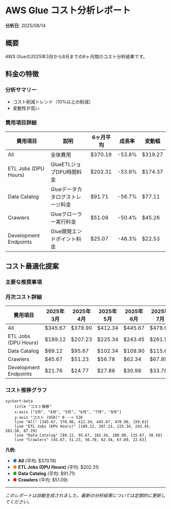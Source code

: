 # AWS Glue コスト分析レポート

**分析日**: 2025/08/14

## 概要

AWS Glueの2025年3月から8月までの6ヶ月間のコスト分析結果です。

## 料金の特徴

### 分析サマリー
- コスト削減トレンド（10%以上の削減）
- 変動性が高い

### 費用項目詳細

| 費用項目 | 説明 | 6ヶ月平均 | 成長率 | 変動幅 |
|---------|------|----------|--------|--------|
| All | 全体費用 | $370.19 | -53.8% | $319.27 |
| ETL Jobs (DPU Hours) | GlueETLジョブDPU時間料金 | $202.31 | -53.9% | $174.37 |
| Data Catalog | Glueデータカタログストレージ料金 | $91.71 | -56.7% | $77.11 |
| Crawlers | Glueクローラー実行料金 | $51.09 | -50.4% | $45.26 |
| Development Endpoints | Glue開発エンドポイント料金 | $25.07 | -48.3% | $22.53 |

## コスト最適化提案

### 主要な推奨事項

### 月次コスト詳細

| 費用項目 | 2025年3月 | 2025年4月 | 2025年5月 | 2025年6月 | 2025年7月 | 2025年8月 |
|---------|---------|---------|---------|---------|---------|---------|
| All | $345.67 | $378.90 | $412.34 | $445.67 | $478.90 | $159.63 |
| ETL Jobs (DPU Hours) | $189.12 | $207.23 | $225.34 | $243.45 | $261.56 | $87.19 |
| Data Catalog | $89.12 | $95.67 | $102.34 | $108.90 | $115.67 | $38.56 |
| Crawlers | $45.67 | $51.23 | $56.78 | $62.34 | $67.89 | $22.63 |
| Development Endpoints | $21.76 | $24.77 | $27.88 | $30.98 | $33.78 | $11.25 |

### コスト推移グラフ

```mermaid
xychart-beta
    title "コスト推移"
    x-axis ["3月", "4月", "5月", "6月", "7月", "8月"]
    y-axis "コスト (USD)" 0 --> 526
    line "All" [345.67, 378.90, 412.34, 445.67, 478.90, 159.63]
    line "ETL Jobs (DPU Hours)" [189.12, 207.23, 225.34, 243.45, 261.56, 87.19]
    line "Data Catalog" [89.12, 95.67, 102.34, 108.90, 115.67, 38.56]
    line "Crawlers" [45.67, 51.23, 56.78, 62.34, 67.89, 22.63]
```

**凡例:**
- <span style="color:#1f77b4">●</span> **All** (平均: $370.19)
- <span style="color:#ff7f0e">●</span> **ETL Jobs (DPU Hours)** (平均: $202.31)
- <span style="color:#2ca02c">●</span> **Data Catalog** (平均: $91.71)
- <span style="color:#d62728">●</span> **Crawlers** (平均: $51.09)

---
*このレポートは自動生成されました。最新の分析結果については定期的に更新してください。*
